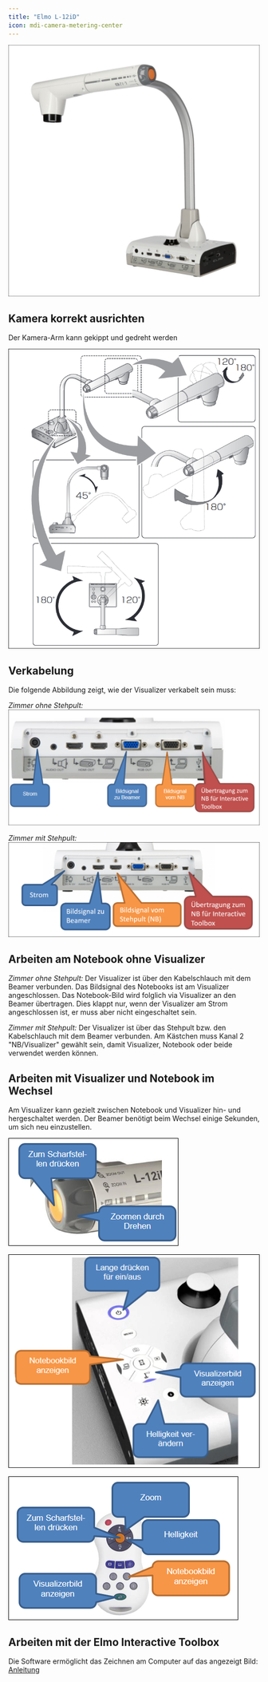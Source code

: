 ```yaml
---
title: "Elmo L-12iD"
icon: mdi-camera-metering-center
---
```




![](./images/elmol12id-01.png)

## Kamera korrekt ausrichten
Der Kamera-Arm kann gekippt und gedreht werden

![](./images/elmol12id-02.png)

## Verkabelung
Die folgende Abbildung zeigt, wie der Visualizer verkabelt sein muss:

_Zimmer ohne Stehpult:_
![](./images/elmol12id-03.png)

_Zimmer mit Stehpult:_
![](./images/elmol12id-07.png)

## Arbeiten am Notebook ohne Visualizer
_Zimmer ohne Stehpult:_ Der Visualizer ist über den Kabelschlauch mit dem Beamer verbunden. Das Bildsignal des Notebooks ist am Visualizer angeschlossen. Das Notebook-Bild wird folglich via Visualizer an den Beamer übertragen. Dies klappt nur, wenn der Visualizer am Strom angeschlossen ist, er muss aber nicht eingeschaltet sein.

_Zimmer mit Stehpult:_ Der Visualizer ist über das Stehpult bzw. den Kabelschlauch mit dem Beamer verbunden. Am Kästchen muss Kanal 2 "NB/Visualizer" gewählt sein, damit Visualizer, Notebook oder beide verwendet werden können.

## Arbeiten mit Visualizer und Notebook im Wechsel
Am Visualizer kann gezielt zwischen Notebook und Visualizer hin- und hergeschaltet werden. Der Beamer benötigt beim Wechsel einige Sekunden, um sich neu einzustellen.

![](./images/elmol12id-04.png)

![](./images/elmol12id-05.png)

![](./images/elmol12id-06.png)

## Arbeiten mit der Elmo Interactive Toolbox

Die Software ermöglicht das Zeichnen am Computer auf das angezeigt Bild: [Anleitung](../elmointeractive/)